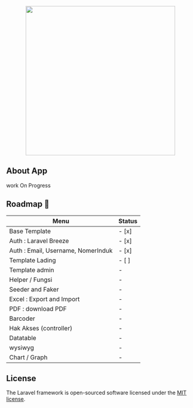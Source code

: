<p align="center"><a href="https://laravel.com" target="_blank"><img src="https://raw.githubusercontent.com/laravel/art/master/logo-lockup/5%20SVG/2%20CMYK/1%20Full%20Color/laravel-logolockup-cmyk-red.svg" width="400"></a></p>


## About App

work On Progress


## Roadmap 💎
| Menu                                                                       | Status                                                                                                            |
| ----------------------------------------------------------------------------------------- | -------------------------------------------------------------------------------------------------------------------------------- |
| Base Template                                                                      | - [x]                                                                                                  |
| Auth : Laravel Breeze                                                                      | - [x]                                                                                                  |
| Auth : Email, Username, NomerInduk                                                                       | - [x]                                                                                                               |
| Template Lading                                                                     | - [ ]                                                                                                              |
| Template admin                                                                       | -                                                                                                              |
| Helper / Fungsi                                                                       | -                                                                                                              |
| Seeder and Faker                                                                       | -                                                                                                              |
| Excel : Export and Import                                                                       | -                                                                                                              |
| PDF : download PDF                                                                       | -                                                                                                              |
| Barcoder                                                                       | -                                                                                                              |
| Hak Akses (controller)                                                                       | -                                                                                                              |
| Datatable                                                                       | -                                                                                                              |
| wysiwyg                                                                       | -                                                                                                              |
| Chart / Graph                                                                       | -                                                                                                              |
## License

The Laravel framework is open-sourced software licensed under the [MIT license](https://opensource.org/licenses/MIT).
